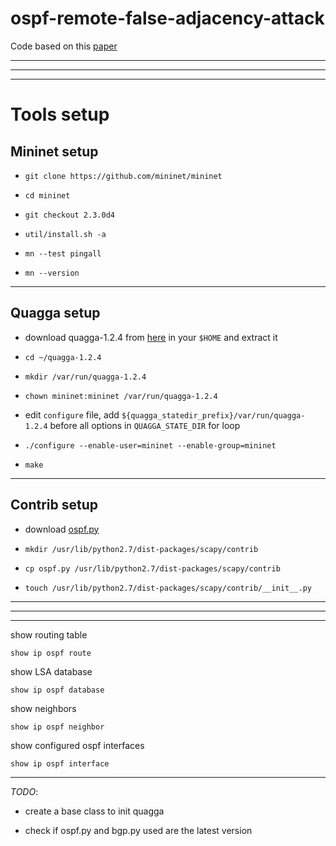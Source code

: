 # ospf-remote-false-adjacency-attack

Code based on this [paper](theory.stanford.edu/~dabo/papers/ospf.pdf)

---
---
---

# Tools setup

## Mininet setup

- `git clone https://github.com/mininet/mininet`

- `cd mininet`

- `git checkout 2.3.0d4`

- `util/install.sh -a`

- `mn --test pingall`

- `mn --version`

---

## Quagga setup

- download quagga-1.2.4 from [here](http://download.savannah.gnu.org/releases/quagga/) in your `$HOME` and extract it

- `cd ~/quagga-1.2.4`

- `mkdir /var/run/quagga-1.2.4`

- `chown mininet:mininet /var/run/quagga-1.2.4`

- edit `configure` file, add `${quagga_statedir_prefix}/var/run/quagga-1.2.4` before all options in `QUAGGA_STATE_DIR` for loop 

- `./configure --enable-user=mininet --enable-group=mininet`

- `make`

---

## Contrib setup

- download [ospf.py](https://github.com/levigross/Scapy/blob/master/scapy/contrib/ospf.py)

- `mkdir /usr/lib/python2.7/dist-packages/scapy/contrib`

- `cp ospf.py /usr/lib/python2.7/dist-packages/scapy/contrib`

- `touch /usr/lib/python2.7/dist-packages/scapy/contrib/__init__.py`

---

---

---

show routing table

`show ip ospf route`

show LSA database

`show ip ospf database`

show neighbors

`show ip ospf neighbor`

show configured ospf interfaces

`show ip ospf interface`

---

*TODO*:

- create a base class to init quagga

- check if ospf.py and bgp.py used are the latest version
